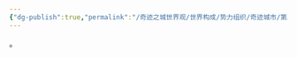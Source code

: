 ```yaml
---
{"dg-publish":true,"permalink":"/奇迹之城世界观/世界构成/势力组织/奇迹城市/第五城市(Quinta Urbs)/","dgPassFrontmatter":true}
---
```


。